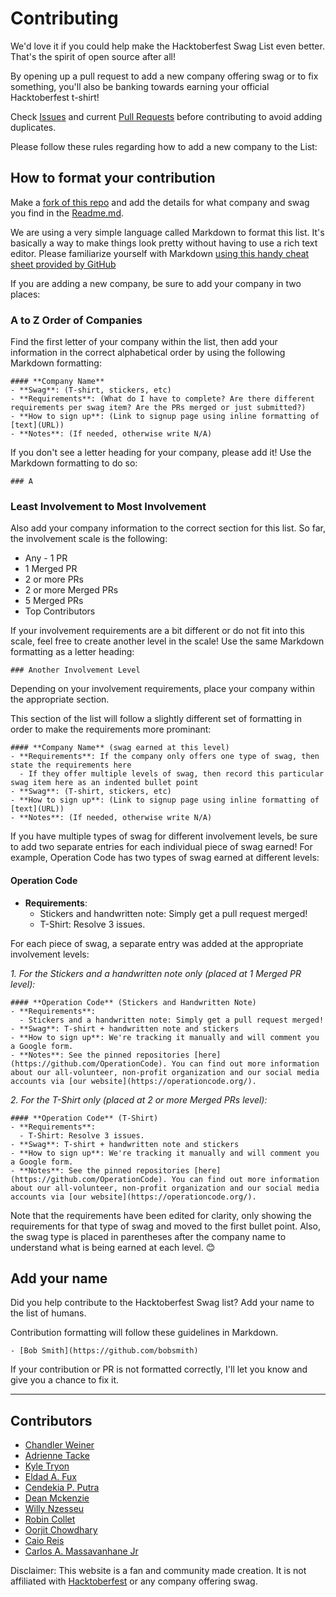 # Contributing

We'd love it if you could help make the Hacktoberfest Swag List even better. That's the spirit of open source after all!

By opening up a pull request to add a new company offering swag or to fix something, you'll also be banking towards earning your official Hacktoberfest t-shirt!

Check [Issues](https://github.com/crweiner/hacktoberfest-swag-list/issues) and current [Pull Requests](https://github.com/crweiner/hacktoberfest-swag-list/pulls) before contributing to avoid adding duplicates.

Please follow these rules regarding how to add a new company to the List:

## How to format your contribution

Make a [fork of this repo](https://github.com/crweiner/hacktoberfest-swag-list/fork) and add the details for what company and swag you find in the [Readme.md](./README.md).

We are using a very simple language called Markdown to format this list. It's basically a way to make things look pretty without having to use a rich text editor. Please familiarize yourself with Markdown [using this handy cheat sheet provided by GitHub](https://guides.github.com/pdfs/markdown-cheatsheet-online.pdf)

If you are adding a new company, be sure to add your company in two places:

### A to Z Order of Companies

Find the first letter of your company within the list, then add your information in the correct alphabetical order by using the following Markdown formatting:

```
#### **Company Name**
- **Swag**: (T-shirt, stickers, etc)
- **Requirements**: (What do I have to complete? Are there different requirements per swag item? Are the PRs merged or just submitted?)
- **How to sign up**: (Link to signup page using inline formatting of [text](URL))
- **Notes**: (If needed, otherwise write N/A)
```

 If you don't see a letter heading for your company, please add it! Use the Markdown formatting to do so:

```
### A
```

### Least Involvement to Most Involvement

Also add your company information to the correct section for this list. So far, the involvement scale is the following:

- Any - 1 PR
- 1 Merged PR
- 2 or more PRs
- 2 or more Merged PRs
- 5 Merged PRs
- Top Contributors

If your involvement requirements are a bit different or do not fit into this scale, feel free to create another level in the scale! Use the same Markdown formatting as a letter heading:

```
### Another Involvement Level
```

Depending on your involvement requirements, place your company within the appropriate section.

This section of the list will follow a slightly different set of formatting in order to make the requirements more prominant: 

```
#### **Company Name** (swag earned at this level)
- **Requirements**: If the company only offers one type of swag, then state the requirements here
  - If they offer multiple levels of swag, then record this particular swag item here as an indented bullet point
- **Swag**: (T-shirt, stickers, etc)
- **How to sign up**: (Link to signup page using inline formatting of [text](URL))
- **Notes**: (If needed, otherwise write N/A)
```

If you have multiple types of swag for different involvement levels, be sure to add two separate entries for each individual piece of swag earned! For example, Operation Code has two types of swag earned at different levels:

#### **Operation Code**
- **Requirements**:
  - Stickers and handwritten note: Simply get a pull request merged!
  - T-Shirt: Resolve 3 issues.

For each piece of swag, a separate entry was added at the appropriate involvement levels:

_1. For the Stickers and a handwritten note only (placed at 1 Merged PR level):_
```
#### **Operation Code** (Stickers and Handwritten Note)
- **Requirements**:
  - Stickers and a handwritten note: Simply get a pull request merged!
- **Swag**: T-shirt + handwritten note and stickers
- **How to sign up**: We're tracking it manually and will comment you a Google form.
- **Notes**: See the pinned repositories [here](https://github.com/OperationCode). You can find out more information about our all-volunteer, non-profit organization and our social media accounts via [our website](https://operationcode.org/).
```

_2. For the T-Shirt only (placed at 2 or more Merged PRs level):_
```
#### **Operation Code** (T-Shirt)
- **Requirements**:
  - T-Shirt: Resolve 3 issues.
- **Swag**: T-shirt + handwritten note and stickers
- **How to sign up**: We're tracking it manually and will comment you a Google form.
- **Notes**: See the pinned repositories [here](https://github.com/OperationCode). You can find out more information about our all-volunteer, non-profit organization and our social media accounts via [our website](https://operationcode.org/).
```
Note that the requirements have been edited for clarity, only showing the requirements for that type of swag and moved to the first bullet point. Also, the swag type is placed in parentheses after the company name to understand what is being earned at each level. 😊

## Add your name

Did you help contribute to the Hacktoberfest Swag list? Add your name to the list of humans.

Contribution formatting will follow these guidelines in Markdown.

```
- [Bob Smith](https://github.com/bobsmith)
```

If your contribution or PR is not formatted correctly, I'll let you know and give you a chance to fix it.

---

## Contributors

- [Chandler Weiner](https://github.com/crweiner/)
- [Adrienne Tacke](https://github.com/adriennetacke)
- [Kyle Tryon](https://github.com/KyleTryon)
- [Eldad A. Fux](https://github.com/eldadfux)
- [Cendekia P. Putra](https://github.com/cendekia)
- [Dean Mckenzie](https://github.com/tuxhedoh)
- [Willy Nzesseu](https://github.com/WilChrist)
- [Robin Collet](https://github.com/taminoful)
- [Oorjit Chowdhary](https://github.com/oorjitchowdhary)
- [Caio Reis](https://github.com/caioreis123)
- [Carlos A. Massavanhane Jr](https://github.com/cmassavanhanejr)

Disclaimer: This website is a fan and community made creation. It is not affiliated with [Hacktoberfest](https://hacktoberfest.digitalocean.com/) or any company offering swag.
